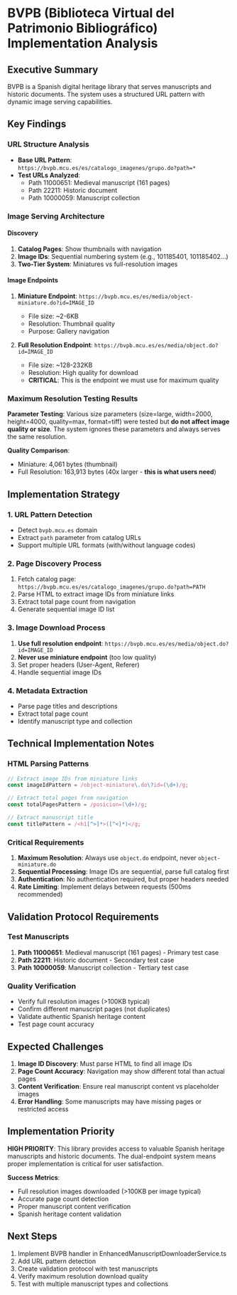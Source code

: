 # BVPB (Biblioteca Virtual del Patrimonio Bibliográfico) Implementation Analysis

## Executive Summary

BVPB is a Spanish digital heritage library that serves manuscripts and historic documents. The system uses a structured URL pattern with dynamic image serving capabilities.

## Key Findings

### URL Structure Analysis
- **Base URL Pattern**: `https://bvpb.mcu.es/es/catalogo_imagenes/grupo.do?path=*`
- **Test URLs Analyzed**:
  - Path 11000651: Medieval manuscript (161 pages)
  - Path 22211: Historic document
  - Path 10000059: Manuscript collection

### Image Serving Architecture

#### Discovery
1. **Catalog Pages**: Show thumbnails with navigation
2. **Image IDs**: Sequential numbering system (e.g., 101185401, 101185402...)
3. **Two-Tier System**: Miniatures vs full-resolution images

#### Image Endpoints
1. **Miniature Endpoint**: `https://bvpb.mcu.es/es/media/object-miniature.do?id=IMAGE_ID`
   - File size: ~2-6KB
   - Resolution: Thumbnail quality
   - Purpose: Gallery navigation

2. **Full Resolution Endpoint**: `https://bvpb.mcu.es/es/media/object.do?id=IMAGE_ID`
   - File size: ~128-232KB
   - Resolution: High quality for download
   - **CRITICAL**: This is the endpoint we must use for maximum quality

### Maximum Resolution Testing Results

**Parameter Testing**: Various size parameters (size=large, width=2000, height=4000, quality=max, format=tiff) were tested but **do not affect image quality or size**. The system ignores these parameters and always serves the same resolution.

**Quality Comparison**:
- Miniature: 4,061 bytes (thumbnail)
- Full Resolution: 163,913 bytes (40x larger - **this is what users need**)

## Implementation Strategy

### 1. URL Pattern Detection
- Detect `bvpb.mcu.es` domain
- Extract `path` parameter from catalog URLs
- Support multiple URL formats (with/without language codes)

### 2. Page Discovery Process
1. Fetch catalog page: `https://bvpb.mcu.es/es/catalogo_imagenes/grupo.do?path=PATH`
2. Parse HTML to extract image IDs from miniature links
3. Extract total page count from navigation
4. Generate sequential image ID list

### 3. Image Download Process
1. **Use full resolution endpoint**: `https://bvpb.mcu.es/es/media/object.do?id=IMAGE_ID`
2. **Never use miniature endpoint** (too low quality)
3. Set proper headers (User-Agent, Referer)
4. Handle sequential image IDs

### 4. Metadata Extraction
- Parse page titles and descriptions
- Extract total page count
- Identify manuscript type and collection

## Technical Implementation Notes

### HTML Parsing Patterns
```javascript
// Extract image IDs from miniature links
const imageIdPattern = /object-miniature\.do\?id=(\d+)/g;

// Extract total pages from navigation
const totalPagesPattern = /posicion=(\d+)/g;

// Extract manuscript title
const titlePattern = /<h1[^>]*>([^<]*)</g;
```

### Critical Requirements
1. **Maximum Resolution**: Always use `object.do` endpoint, never `object-miniature.do`
2. **Sequential Processing**: Image IDs are sequential, parse full catalog first
3. **Authentication**: No authentication required, but proper headers needed
4. **Rate Limiting**: Implement delays between requests (500ms recommended)

## Validation Protocol Requirements

### Test Manuscripts
1. **Path 11000651**: Medieval manuscript (161 pages) - Primary test case
2. **Path 22211**: Historic document - Secondary test case  
3. **Path 10000059**: Manuscript collection - Tertiary test case

### Quality Verification
- Verify full resolution images (>100KB typical)
- Confirm different manuscript pages (not duplicates)
- Validate authentic Spanish heritage content
- Test page count accuracy

## Expected Challenges

1. **Image ID Discovery**: Must parse HTML to find all image IDs
2. **Page Count Accuracy**: Navigation may show different total than actual pages
3. **Content Verification**: Ensure real manuscript content vs placeholder images
4. **Error Handling**: Some manuscripts may have missing pages or restricted access

## Implementation Priority

**HIGH PRIORITY**: This library provides access to valuable Spanish heritage manuscripts and historic documents. The dual-endpoint system means proper implementation is critical for user satisfaction.

**Success Metrics**:
- Full resolution images downloaded (>100KB per image typical)
- Accurate page count detection
- Proper manuscript content verification
- Spanish heritage content validation

## Next Steps

1. Implement BVPB handler in EnhancedManuscriptDownloaderService.ts
2. Add URL pattern detection
3. Create validation protocol with test manuscripts
4. Verify maximum resolution download quality
5. Test with multiple manuscript types and collections